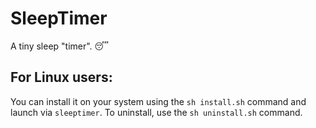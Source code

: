 # SleepTimer

A tiny sleep "timer". :sleeping:

## For Linux users:

You can install it on your system using the `sh install.sh` command and launch via `sleeptimer`.
To uninstall, use the `sh uninstall.sh` command.
